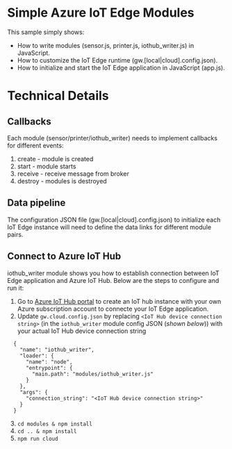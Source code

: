 # Simple Azure IoT Edge Modules
This sample simply shows:
- How to write modules (sensor.js, printer.js, iothub_writer.js) in JavaScript.
- How to customize the IoT Edge runtime (gw.[local|cloud].config.json).
- How to initialize and start the IoT Edge application in JavaScript (app.js).

# Technical Details
## Callbacks
Each module (sensor/printer/iothub_writer) needs to implement callbacks for different events:
1. create - module is created
2. start - module starts
3. receive - receive message from broker
4. destroy - modules is destroyed
## Data pipeline
The configuration JSON file (gw.[local|cloud].config.json) to initialize each IoT Edge instance will 
need to define the data links for different module pairs.
## Connect to Azure IoT Hub
iothub_writer module shows you how to establish connection between IoT Edge application and Azure IoT Hub. Below are the steps to configure and run it:
1. Go to [Azure IoT Hub portal](https://azure.microsoft.com/en-us/services/iot-hub/) to create an 
IoT hub instance with your own Azure subscription account to connecte your IoT Edge application.
2. Update `gw.cloud.config.json` by replacing `<IoT Hub device connection string>` (in the 
`iothub_writer` module config JSON (*shown below*)) with your actual IoT Hub device connection
string
```
  {
    "name": "iothub_writer",
    "loader": {
      "name": "node",
      "entrypoint": {
        "main.path": "modules/iothub_writer.js"
      }
    },
    "args": {
      "connection_string": "<IoT Hub device connection string>"
    }
  }
```
3. `cd modules & npm install`
4. `cd .. & npm install`
5. `npm run cloud`
